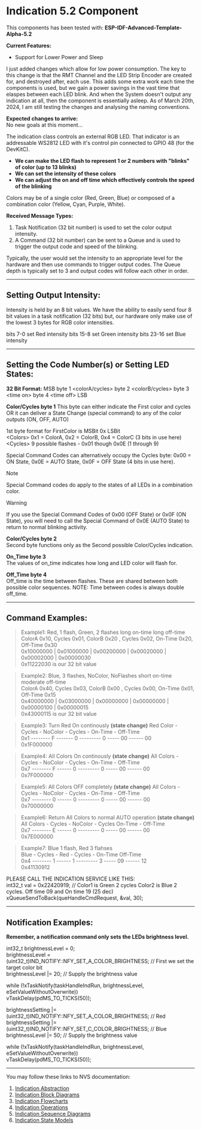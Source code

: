 # Indication 5.2 Component

This components has been tested with: **ESP-IDF-Advanced-Template-Alpha-5.2**  

**Current Features:**
* Support for Lower Power and Sleep

I just added changes which allow for low power consumption.  The key to this change is that the RMT Channel and the LED Strip Encoder are created for, and destroyed after, each use.   This adds some extra work each time the components is used, but we gain a power savings in the vast time that elaspes between each LED blink.   And when the System doesn't output any indication at all, then the component is essentially asleep.  As of March 20th, 2024, I am still testing the changes and analysing the naming conventions.

**Expected changes to arrive:**  
No new goals at this moment...

The indication class controls an external RGB LED.  That indicator is an addressable WS2812 LED with it's control pin connected to GPIO 48 (for the DevKitC).

* **We can make the LED flash to represent 1 or 2 numbers with "blinks" of color (up to 13 blinks)**  
* **We can set the intensity of these colors**  
* **We can adjust the on and off time which effectively controls the speed of the blinking**  

Colors may be of a single color (Red, Green, Blue) or composed of a combination color (Yellow, Cyan, Purple, White).

**Received Message Types:**

1) Task Notification (32 bit number) is used to set the color output intensity.  
2) A Command (32 bit number) can be sent to a Queue and is used to trigger the output code and speed of the blinking.  

Typically, the user would set the intensity to an appropriate level for the hardware and then use commands to trigger output codes.  The Queue depth is typically set to 3 and output codes will follow each other in order.
___  
## Setting Output Intensity:  
Intensity is held by an 8 bit values.  We have the ability to easily send four 8 bit values in a task notification (32 bits) but, our hardware only make use of the lowest 3 bytes for RGB color intensities.

bits  7-0  set Red   intensity
bits 15-8  set Green intensity
bits 23-16 set Blue  intensity
___  
## Setting the Code Number(s) or Setting LED States:  

**32 Bit Format:**
MSB byte 1 \<colorA/cycles\>  byte 2 \<colorB/cycles\>  byte 3 \<time on\>  byte 4 \<time off\> LSB

**Color/Cycles byte 1**
This byte can either indicate the First color and cycles OR it can deliver a State Change (special command) to any of the color outputs (ON, OFF, AUTO)

1st byte format for FirstColor is   MSBit  0x<Colors><Cycles>  LSBit  
\<Colors\>   0x1 = ColorA, 0x2 = ColorB, 0x4 = ColorC (3 bits in use here)  
\<Cycles\>   9 possible flashes - 0x01 though 0x0E (1 through 9) 

Special Command Codes can alternatively occupy the Cycles byte: 0x00 = ON State, 0x0E = AUTO State, 0x0F = OFF State (4 bits in use here).

> [!NOTE]  
>Special Command codes do apply to the states of all LEDs in a combination color.  

> [!WARNING]  
>If you use the Special Command Codes of 0x00 (OFF State) or 0x0F (ON State), you will need to call the Special Command of 0x0E (AUTO State) to return to normal blinking activity.  

**Color/Cycles byte 2**  
Second byte functions only as the Second possible Color/Cycles indication.  

**On_Time byte 3**  
The values of on_time indicates how long and LED color will flash for.

**Off_Time byte 4**  
 Off_time is the time between flashes.  These are shared between both possible color sequences.  NOTE:  Time between codes is always double off_time.
___  
## Command Examples: 

>Example1: Red, 1 flash, Green, 2 flashes long on-time long off-time  
>ColorA 0x10, Cycles 0x01, ColorB 0x20 , Cycles 0x02, On-Time 0x20, Off-Time 0x30  
>0x10000000 | 0x01000000 | 0x00200000 | 0x00020000 | 0x00002000 | 0x00000030  
>0x11222030 is our 32 bit value

>Example2: Blue, 3 flashes, NoColor, NoFlashes  short on-time moderate off-time  
>ColorA 0x40, Cycles 0x03, ColorB 0x00 , Cycles 0x00, On-Time 0x01, Off-Time 0x15  
>0x40000000 | 0x03000000 | 0x00000000 | 0x00000000 | 0x00000100 | 0x00000015  
>0x43000115 is our 32 bit value

>Example3: Turn Red On continously  **(state change)**
>Red Color - Cycles - NoColor - Cycles - On-Time - Off-Time  
>0x1 -------- F ------- 0 --------- 0 ----- 00 ------ 00  
>0x1F000000 

>Example4: All Colors On continously  **(state change)**
>All Colors - Cycles - NoColor - Cycles - On-Time - Off-Time  
>0x7 -------- F ------ 0 --------- 0 ----- 00 ------ 00  
>0x7F000000 

>Example5: All Colors OFF completely  **(state change)**
>All Colors - Cycles - NoColor - Cycles - On-Time - Off-Time  
>0x7 -------- 0 ------ 0 --------- 0 ----- 00 ------ 00  
>0x70000000  

>Example6: Return All Colors to normal AUTO operation  **(state change)**
>All Colors - Cycles - NoColor - Cycles On-Time - Off-Time  
>0x7 -------- E ------ 0 --------- 0 ----- 00 ------ 00  
>0x7E000000  

>Example7: Blue 1 flash, Red 3 flahses  
>Blue - Cycles - Red - Cycles - On-Time  Off-Time  
>0x4 -------- 1 ------ 1 --------- 3 ----- 09 ------ 12  
>0x41130912  

PLEASE CALL THE INDICATION SERVICE LIKE THIS:  
int32_t val = 0x22420919; // Color1 is Green 2 cycles Color2 is Blue 2 cycles. Off time 09 and On time 19 (25 dec)  
xQueueSendToBack(queHandleCmdRequest, &val, 30);  
___  
## Notification Examples: 

**Remember, a notification command only sets the LEDs brightness level.**  

int32_t brightnessLevel = 0;  
brightnessLevel = (uint32_t)IND_NOTIFY::NFY_SET_A_COLOR_BRIGHTNESS; // First we set the target color bit  
brightnessLevel |= 20;                                          // Supply the brightness value  

while (!xTaskNotify(taskHandleIndRun, brightnessLevel, eSetValueWithoutOverwrite))  
     vTaskDelay(pdMS_TO_TICKS(50));  

brightnessSetting |= (uint32_t)IND_NOTIFY::NFY_SET_A_COLOR_BRIGHTNESS; // Red
brightnessSetting |= (uint32_t)IND_NOTIFY::NFY_SET_C_COLOR_BRIGHTNESS; // Blue
brightnessLevel |= 50;                                             // Supply the brightness value  

while (!xTaskNotify(taskHandleIndRun, brightnessLevel, eSetValueWithoutOverwrite))  
     vTaskDelay(pdMS_TO_TICKS(50));
___  
You may follow these links to NVS documentation:
1) [Indication Abstraction](./src/indication/docs/ind_abstractions.md)
2) [Indication Block Diagrams](./src/indication/docs/ind_blocks.md)
3) [Indication Flowcharts](./src/indication/docs/ind_flowcharts.md)
4) [Indication Operations](./src/indication/docs/ind_operations.md)
5) [Indication Sequence Diagrams](./src/indication/docs/ind_sequences.md)
6) [Indication State Models](./src/indication/docs/ind_state_models.md)